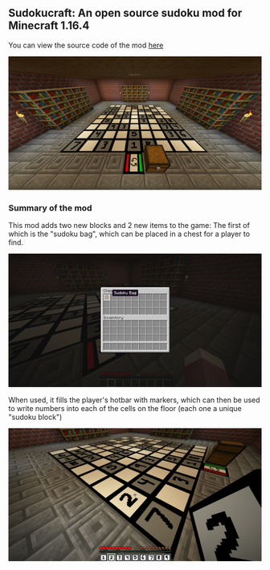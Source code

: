 ## Sudokucraft: An open source sudoku mod for Minecraft 1.16.4

You can view the source code of the mod [here](https://github.com/williamacbrown/Sudokucraft)

![image](/screenshots/wholeroom.png)

### Summary of the mod

This mod adds two new blocks and 2 new items to the game: The first of which is the "sudoku bag", which can be placed in a chest for a player to find. 

![image](/screenshots/bag.png)

When used, it fills the player's hotbar with markers, which can then be used to write numbers into each of the cells on the floor (each one a unique "sudoku block")

![image](/screenshots/marker.png)
